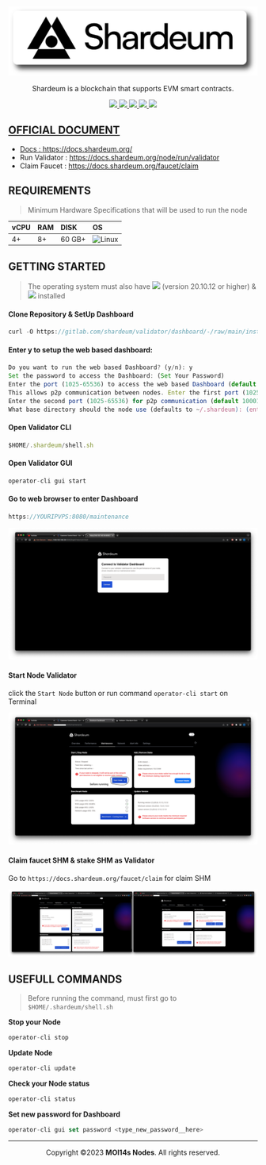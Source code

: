 <p align="center">
<img sizes="(max-width: 600px) 480px, 800px" src="https://raw.githubusercontent.com/MOI14s/Testnet-Node/main/Shardeum%20Betanet/shardeum.png"></p>

<p align="center">Shardeum is a blockchain that supports EVM smart contracts.</p>
  
<div id="badges">
  <p align="center">
   <a href="https://shardeum.org">
  <img src="https://img.shields.io/badge/Website-4285F4?style=for-the-badge&logo=GoogleChrome&logoColor=white&style=flat"/>
  <a href="https://twitter.com/shardeum">
    <img src="https://img.shields.io/badge/Twitter-1DA1F2?style=for-the-badge&logo=twitter&logoColor=white&style=flat"/>
  </a>
  <a href="https://discord.gg/shardeum">
    <img src="https://img.shields.io/badge/Discord-%235865F2.svg?style=for-the-badge&logo=discord&logoColor=white&style=flat"/>
  </a>
  <a href="https://telegram.me/shardeum">
    <img src="https://img.shields.io/badge/Telegram-2CA5E0?style=for-the-badge&logo=telegram&logoColor=white&style=flat"/>
  <a href="https://www.reddit.com/r/shardeum/">
    <img src="https://img.shields.io/badge/Reddit-FF4500?style=for-the-badge&logo=reddit&logoColor=white&style=flat"/>
  </p>
</div>

## OFFICIAL DOCUMENT
- Docs : https://docs.shardeum.org/
- Run Validator : https://docs.shardeum.org/node/run/validator
- Claim Faucet : https://docs.shardeum.org/faucet/claim
     
## REQUIREMENTS
> Minimum Hardware Specifications that will be used to run the node
    
| vCPU | RAM | DISK | OS |
| :--  | :-- | :--- | :- |
| 4+ | 8+ | 60 GB+ | ![Linux](https://img.shields.io/badge/Linux-FCC624?style=for-the-badge&logo=linux&logoColor=black)|

## GETTING STARTED
> The operating system must also have <img src="https://img.shields.io/badge/Docker%20Image-4285F4?style=for-the-badge&logo=docker&logoColor=white&style=flat"/> (version 20.10.12 or higher) & <img src="https://img.shields.io/badge/Docker%20Compose-4285F4?style=for-the-badge&logo=docker&logoColor=white&style=flat"/> installed

#### Clone Repository & SetUp Dashboard
```javascript
curl -O https://gitlab.com/shardeum/validator/dashboard/-/raw/main/installer.sh && chmod +x installer.sh && ./installer.sh
```
    
#### Enter y to setup the web based dashboard:
    
```javascript
Do you want to run the web based Dashboard? (y/n): y 
Set the password to access the Dashboard: (Set Your Password)
Enter the port (1025-65536) to access the web based Dashboard (default 8080): (enter for default port)
This allows p2p communication between nodes. Enter the first port (1025-65536) for p2p communication (default 9001): (enter for default)
Enter the second port (1025-65536) for p2p communication (default 10001): (enter for default)
What base directory should the node use (defaults to ~/.shardeum): (enter for default)
```

#### Open Validator CLI
```javascript
$HOME/.shardeum/shell.sh
```
#### Open Validator GUI    
```javascript
operator-cli gui start
```
#### Go to web browser to enter Dashboard
```javascript
https://YOURIPVPS:8080/maintenance
```
<img src="https://raw.githubusercontent.com/MOI14s/Testnet-Node/main/Shardeum%20Betanet/11.png"/>

#### Start Node Validator
click the `Start Node` button or run command `operator-cli start` on Terminal

<img src="https://raw.githubusercontent.com/MOI14s/Testnet-Node/main/Shardeum%20Betanet/12.png"/>

#### Claim faucet SHM & stake SHM as Validator 
Go to `https://docs.shardeum.org/faucet/claim` for claim SHM

<img src="https://raw.githubusercontent.com/MOI14s/Testnet-Node/main/Shardeum%20Betanet/15.png"/>

## USEFULL COMMANDS
> Before running the command, must first go to `$HOME/.shardeum/shell.sh`

**Stop your Node**
```javascript
operator-cli stop
```

**Update Node**
```javascript
operator-cli update
```

**Check your Node status**
```javascript
operator-cli status
```
     
**Set new password for Dashboard**
```javascript
operator-cli gui set password <type_new_password__here>
```

<hr/>
<p align="center"> Copyright ©2023 <b>MOI14s Nodes</b>. All rights reserved.</p>
